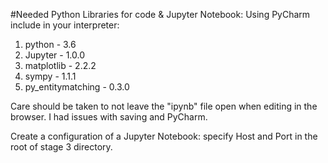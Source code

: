 #Needed Python Libraries for code & Jupyter Notebook:
Using PyCharm include in your interpreter:
1. python - 3.6
1. Jupyter - 1.0.0
1. matplotlib - 2.2.2
1. sympy - 1.1.1
1. py_entitymatching - 0.3.0

Care should be taken to not leave the "ipynb" file open when editing in the browser. I had issues with saving and PyCharm.

Create a configuration of a Jupyter Notebook: specify Host and Port in the root of stage 3 directory.